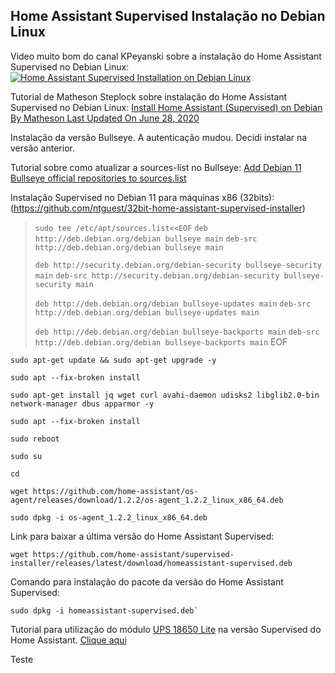## Home Assistant Supervised Instalação no Debian Linux



Video muito bom do canal KPeyanski sobre a instalação do Home Assistant Supervised no Debian Linux:
[![Home Assistant Supervised Installation on Debian Linux](https://i3.ytimg.com/vi/Ruk7OO0piJU/maxresdefault.jpg)](https://www.youtube.com/watch?v=Ruk7OO0piJU&t=245s)


Tutorial de Matheson Steplock sobre instalação do Home Assistant Supervised no Debian Linux: 
[Install Home Assistant (Supervised) on Debian By  Matheson Last Updated On June 28, 2020](https://mathesonsteplock.ca/install-home-assistant-supervised-on-debian/)

Instalação da versão Bullseye. A autenticação mudou. Decidi instalar na versão anterior. 

Tutorial sobre como atualizar a sources-list no Bullseye: [Add Debian 11 Bullseye official repositories to sources.list](https://techviewleo.com/add-debian-11-bullseye-official-repositories-to-sources-list/)

Instalação Supervised no Debian 11 para máquinas x86 (32bits): (https://github.com/ntguest/32bit-home-assistant-supervised-installer)

>`sudo tee /etc/apt/sources.list<<EOF`
>`deb http://deb.debian.org/debian bullseye main`
>`deb-src http://deb.debian.org/debian bullseye main`
>
>`deb http://security.debian.org/debian-security bullseye-security main`
>`deb-src http://security.debian.org/debian-security bullseye-security main`
>
>`deb http://deb.debian.org/debian bullseye-updates main`
>`deb-src http://deb.debian.org/debian bullseye-updates main`
>
>`deb http://deb.debian.org/debian bullseye-backports main`
>`deb-src http://deb.debian.org/debian bullseye-backports main`
>EOF

````
sudo apt-get update && sudo apt-get upgrade -y
````

````
sudo apt --fix-broken install
````

````
sudo apt-get install jq wget curl avahi-daemon udisks2 libglib2.0-bin network-manager dbus apparmor -y
````

````
sudo apt --fix-broken install
````

````
sudo reboot
````

````
sudo su
````

````
cd
````

````
wget https://github.com/home-assistant/os-agent/releases/download/1.2.2/os-agent_1.2.2_linux_x86_64.deb
````

````
sudo dpkg -i os-agent_1.2.2_linux_x86_64.deb
````

  
Link para baixar a última versão do Home Assistant Supervised: 
                                    
````
wget https://github.com/home-assistant/supervised-installer/releases/latest/download/homeassistant-supervised.deb
````

Comando para instalação do pacote da versão do Home Assistant Supervised: 
````
sudo dpkg -i homeassistant-supervised.deb`
````  

Tutorial para utilização do módulo [UPS 18650 Lite](https://github.com/linshuqin329/UPS-18650-Lite) na versão Supervised do Home Assistant. [Clique aqui](https://github.com/edilsoncorrea/upsraspberryhomeassistant)


Teste
